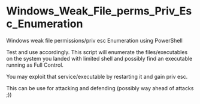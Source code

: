 # Windows_Weak_File_perms_Priv_Esc_Enumeration
Windows weak file permissions/priv esc Enumeration using PowerShell

Test and use accordingly. This script will enumerate the files/executables on the system you landed with limited shell and possibly find an executable running as Full Control.

You may exploit that service/executable by restarting it and gain priv esc.

This can be use for attacking and defending (possibly way ahead of attacks ;))
